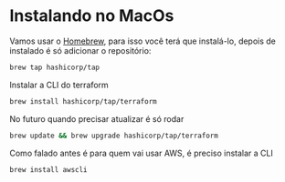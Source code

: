 # Instalando no MacOs

Vamos usar o [Homebrew](https://brew.sh), para isso você terá que instalá-lo, depois de instalado é só adicionar o repositório:

```bash
brew tap hashicorp/tap
```

Instalar a CLI do terraform

```bash
brew install hashicorp/tap/terraform
```

No futuro quando precisar atualizar é só rodar

```bash
brew update && brew upgrade hashicorp/tap/terraform
```

Como falado antes é para quem vai usar AWS, é preciso instalar a CLI

```bash
brew install awscli
```
